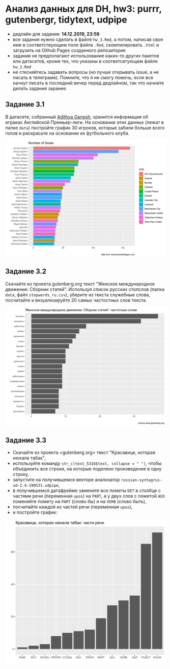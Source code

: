 # Анализ данных для DH, hw3: purrr, gutenbergr, tidytext, udpipe

* дедлайн для задания: **14.12.2019, 23:59**
* все задания нужно сделать в файле `hw_3.Rmd`, а потом, написав свое имя в соответствующем поле файла `.Rmd`, скомпилировать `.html` и загрузить на Github Pages созданного репозитория
* задания не предполагают использование каких-то других пакетов или датасетов, кроме тех, что указаны в соответсвтующем файле `hw_3.Rmd`
* не стесняйтесь задавать вопросы (но лучше открывать issue, а не писать в телеграме). Помните, что я не смогу помочь, если все начнут писать в последний вечер перед дедлайном, так что начните делать задания заранее.

## Задание 3.1

В датасете, собранный [Adithya Ganesh](https://www.kaggle.com/adithyarganesh/english-premier-league-player-data-20182019#fpl_data_2018_2019.json), хранится информация об играках Английской Премьер-лиги. На основании этих данных (лежат в папке `data`) постройте график 30 игроков, которые забили больше всего голов и раскрасьте на основании их футбольного клуба.

![](task_1.png)

## Задание 3.2
Скачайте из проекта gutenberg.org текст "Женское международное движение: Сборник статей". Используя список русских стопслов (папка `data`, файл `stopwords_ru.csv`), уберите из текста служебные слова, посчитайте и визуализируйте 20 самых частостных слов текста.

![](task_2.png)

## Задание 3.3

* Скачайте из проекта <gutenberg.org> текст "Красавице, которая нюхала табак",
* используйте команду `str_c(text_5316$text, collapse = " ")`, чтобы объединить все строки, на которые поделено произведение в одну строку, 
* запустите на получившемся векторе анализатор `russian-syntagrus-ud-2.4-190531.udpipe`, 
* в получившемся датафрейме замените все пометы `DET` в столбце с частями речи (переменная `upos`) на `PART`, а у двух слов с пометой `AUX` поменяйте помету на `PART` (слово *бы*) и на `VERB` (слово *быть*),
* посчитайте каждой из частей речи (переменная `upos`), 
* и постройте график:

![](task_3.png)
